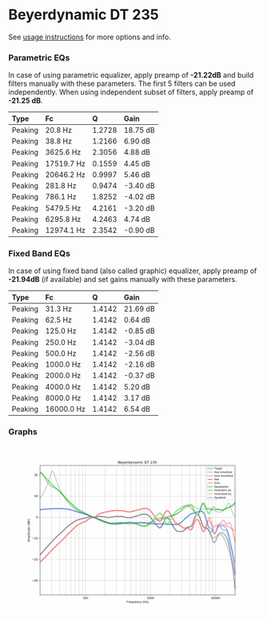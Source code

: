 # Beyerdynamic DT 235
See [usage instructions](https://github.com/jaakkopasanen/AutoEq#usage) for more options and info.

### Parametric EQs
In case of using parametric equalizer, apply preamp of **-21.22dB** and build filters manually
with these parameters. The first 5 filters can be used independently.
When using independent subset of filters, apply preamp of **-21.25 dB**.

| Type    | Fc         |      Q | Gain     |
|:--------|:-----------|:-------|:---------|
| Peaking | 20.8 Hz    | 1.2728 | 18.75 dB |
| Peaking | 38.8 Hz    | 1.2166 | 6.90 dB  |
| Peaking | 3625.6 Hz  | 2.3056 | 4.88 dB  |
| Peaking | 17519.7 Hz | 0.1559 | 4.45 dB  |
| Peaking | 20646.2 Hz | 0.9997 | 5.46 dB  |
| Peaking | 281.8 Hz   | 0.9474 | -3.40 dB |
| Peaking | 786.1 Hz   | 1.8252 | -4.02 dB |
| Peaking | 5479.5 Hz  | 4.2161 | -3.20 dB |
| Peaking | 6295.8 Hz  | 4.2463 | 4.74 dB  |
| Peaking | 12974.1 Hz | 2.3542 | -0.90 dB |

### Fixed Band EQs
In case of using fixed band (also called graphic) equalizer, apply preamp of **-21.94dB**
(if available) and set gains manually with these parameters.

| Type    | Fc         |      Q | Gain     |
|:--------|:-----------|:-------|:---------|
| Peaking | 31.3 Hz    | 1.4142 | 21.69 dB |
| Peaking | 62.5 Hz    | 1.4142 | 0.64 dB  |
| Peaking | 125.0 Hz   | 1.4142 | -0.85 dB |
| Peaking | 250.0 Hz   | 1.4142 | -3.04 dB |
| Peaking | 500.0 Hz   | 1.4142 | -2.56 dB |
| Peaking | 1000.0 Hz  | 1.4142 | -2.16 dB |
| Peaking | 2000.0 Hz  | 1.4142 | -0.37 dB |
| Peaking | 4000.0 Hz  | 1.4142 | 5.20 dB  |
| Peaking | 8000.0 Hz  | 1.4142 | 3.17 dB  |
| Peaking | 16000.0 Hz | 1.4142 | 6.54 dB  |

### Graphs
![](./Beyerdynamic%20DT%20235.png)
